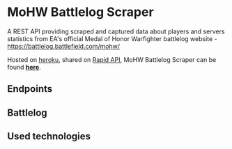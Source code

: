 # MoHW Battlelog Scraper
A REST API providing scraped and captured data about players and servers statistics from EA's official Medal of Honor Warfighter battlelog website - https://battlelog.battlefield.com/mohw/

Hosted on [heroku](https://www.heroku.com), shared on [Rapid API](https://rapidapi.com), MoHW Battlelog Scraper can be found **[here](https://rapidapi.com/SOURI/api/mohw-battlelog-scraper/)**.

## Endpoints

## Battlelog

## Used technologies

